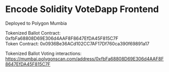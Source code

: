 # Encode Solidity VoteDapp Frontend

Deployed to Polygon Mumbia

Tokenized Ballot Contract: 0xfbFa68808D69E306d4AAF8F8647EfDA45F815C7F <br>
Token Contract: 0x0936Be36ACd102CC7AF17Df760ca390f69891a17

Tokenized Ballot Voting interactions:
https://mumbai.polygonscan.com/address/0xfbFa68808D69E306d4AAF8F8647EfDA45F815C7F
